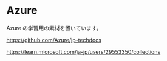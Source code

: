 # Azure
Azure の学習用の素材を置いています。

https://github.com/Azure/jp-techdocs

https://learn.microsoft.com/ja-jp/users/29553350/collections

